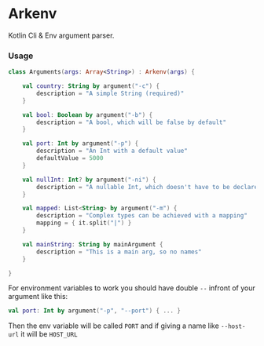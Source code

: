 # Arkenv
Kotlin Cli & Env argument parser. 

### Usage
```kotlin
class Arguments(args: Array<String>) : Arkenv(args) {

    val country: String by argument("-c") {
        description = "A simple String (required)"
    }

    val bool: Boolean by argument("-b") {
        description = "A bool, which will be false by default"
    }

    val port: Int by argument("-p") {
        description = "An Int with a default value"
        defaultValue = 5000
    }

    val nullInt: Int? by argument("-ni") {
        description = "A nullable Int, which doesn't have to be declared"
    }

    val mapped: List<String> by argument("-m") {
        description = "Complex types can be achieved with a mapping"
        mapping = { it.split("|") }
    }

    val mainString: String by mainArgument {
        description = "This is a main arg, so no names"
    }

}
```

For environment variables to work you should have double `--` infront of your argument like this:
```kotlin
val port: Int by argument("-p", "--port") { ... }
```
Then the env variable will be called `PORT` and if giving a name like `--host-url` it will be `HOST_URL`

